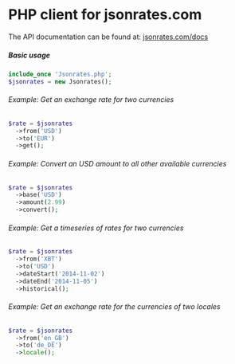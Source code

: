 PHP client for jsonrates.com
=========

The API documentation can be found at: [jsonrates.com/docs](http://jsonrates.com/docs/)

##### Basic usage

``` php
include_once 'Jsonrates.php';
$jsonrates = new Jsonrates();
```

###### Example: Get an exchange rate for two currencies

``` php
$rate = $jsonrates
  ->from('USD')
  ->to('EUR')
  ->get();
```

###### Example: Convert an USD amount to all other available currencies

``` php
$rate = $jsonrates
  ->base('USD')
  ->amount(2.99)
  ->convert();
```

###### Example: Get a timeseries of rates for two currencies

``` php
$rate = $jsonrates
  ->from('XBT')
  ->to('USD')
  ->dateStart('2014-11-02')
  ->dateEnd('2014-11-05')
  ->historical();
```

###### Example: Get an exchange rate for the currencies of two locales

``` php
$rate = $jsonrates
  ->from('en_GB')
  ->to('de_DE')
  ->locale();
```
